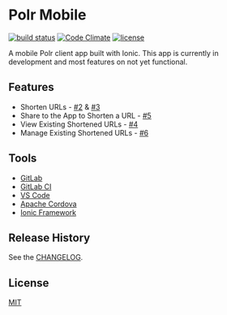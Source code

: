# Polr Mobile
[![build status](https://gitlab.filiosoft.com/oss/polr-mobile/badges/master/build.svg)](https://gitlab.filiosoft.com/oss/polr-mobile/commits/master)
[![Code Climate](https://codeclimate.com/github/Filiosoft/polr-mobile/badges/gpa.svg)](https://codeclimate.com/github/Filiosoft/polr-mobile)
[![license](https://img.shields.io/github/license/Filiosoft/polr-mobile.svg?maxAge=2592000)](https://gitlab.filiosoft.com/oss/polr-mobile/blob/master/LICENSE)


A mobile Polr client app built with Ionic. 
This app is currently in development and most features on not yet functional. 


## Features
* Shorten URLs - [#2](https://gitlab.filiosoft.com/oss/polr-mobile/issues/2) & [#3](https://gitlab.filiosoft.com/oss/polr-mobile/issues/3)
* Share to the App to Shorten a URL - [#5](https://gitlab.filiosoft.com/oss/polr-mobile/issues/5)
* View Existing Shortened URLs - [#4](https://gitlab.filiosoft.com/oss/polr-mobile/issues/4)
* Manage Existing Shortened URLs - [#6](https://gitlab.filiosoft.com/oss/polr-mobile/issues/6)

## Tools
* [GitLab](https://about.gitlab.com/)
* [GitLab CI](https://about.gitlab.com/gitlab-ci/)
* [VS Code](https://code.visualstudio.com/)
* [Apache Cordova](https://cordova.apache.org/)
* [Ionic Framework](https://ionicframework.com/)

## Release History

See the [CHANGELOG](https://gitlab.filiosoft.com/oss/polr-mobile/blob/master/CHANGELOG.md).

## License

[MIT](https://gitlab.filiosoft.com/oss/polr-mobile/blob/master/LICENSE)
